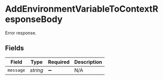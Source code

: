 # AddEnvironmentVariableToContextResponseBody

Error response.


## Fields

| Field              | Type               | Required           | Description        |
| ------------------ | ------------------ | ------------------ | ------------------ |
| `message`          | *string*           | :heavy_minus_sign: | N/A                |